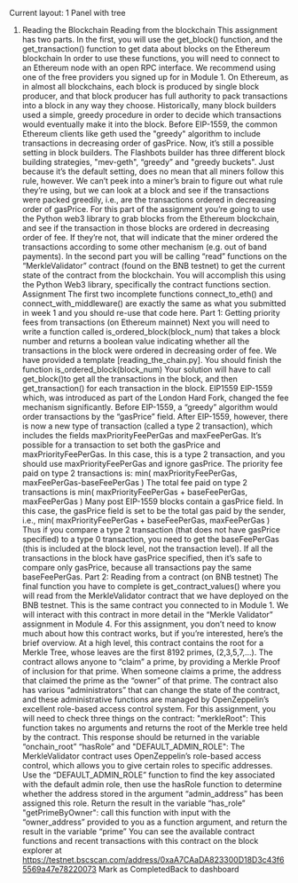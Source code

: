Current layout: 1 Panel with tree
1. Reading the Blockchain
Reading from the blockchain
This assignment has two parts. In the first, you will use the get_block() function, and the get_transaction() function to get data about blocks on the Ethereum blockchain
In order to use these functions, you will need to connect to an Ethereum node with an open RPC interface. We recommend using one of the free providers you signed up for in Module 1.
On Ethereum, as in almost all blockchains, each block is produced by single block producer, and that block producer has full authority to pack transactions into a block in any way they choose.
Historically, many block builders used a simple, greedy procedure in order to decide which transactions would eventually make it into the block.
Before EIP-1559, the common Ethereum clients like geth used the "greedy" algorithm to include transactions in decreasing order of gasPrice. Now, it’s still a possible setting in block builders. The Flashbots builder has three different block building strategies, "mev-geth", “greedy” and "greedy buckets".
Just because it’s the default setting, does no mean that all miners follow this rule, however. We can’t peek into a miner’s brain to figure out what rule they’re using, but we can look at a block and see if the transactions were packed greedily, i.e., are the transactions ordered in decreasing order of gasPrice.
For this part of the assignment you’re going to use the Python web3 library to grab blocks from the Ethereum blockchain, and see if the transaction in those blocks are ordered in decreasing order of fee. If they’re not, that will indicate that the miner ordered the transactions according to some other mechanism (e.g. out of band payments).
In the second part you will be calling “read” functions on the “MerkleValidator” contract (found on the BNB testnet) to get the current state of the contract from the blockchain. You will accomplish this using the Python Web3 library, specifically the contract functions section.
Assignment
The first two incomplete functions connect_to_eth() and connect_with_middleware() are exactly the same as what you submitted in week 1 and you should re-use that code here.
Part 1: Getting priority fees from transactions (on Ethereum mainnet)
Next you will need to write a function called is_ordered_block(block_num) that takes a block number and returns a boolean value indicating whether all the transactions in the block were ordered in decreasing order of fee.
We have provided a template [reading_the_chain.py]. You should finish the function is_ordered_block(block_num)
Your solution will have to call get_block()to get all the transactions in the block, and then get_transaction() for each transaction in the block.
EIP1559
EIP-1559 which, was introduced as part of the London Hard Fork, changed the fee mechanism significantly. Before EIP-1559, a “greedy” algorithm would order transactions by the “gasPrice” field.
After EIP-1559, however, there is now a new type of transaction (called a type 2 transaction), which includes the fields maxPriorityFeePerGas and maxFeePerGas.
It’s possible for a transaction to set both the gasPrice and maxPriorityFeePerGas. In this case, this is a type 2 transaction, and you should use maxPriorityFeePerGas and ignore gasPrice.
The priority fee paid on type 2 transactions is:
min( maxPriorityFeePerGas, maxFeePerGas-baseFeePerGas )
The total fee paid on type 2 transactions is
min( maxPriorityFeePerGas + baseFeePerGas, maxFeePerGas )
Many post EIP-1559 blocks contain a gasPrice field.
In this case, the gasPrice field is set to be the total gas paid by the sender, i.e.,
  min( maxPriorityFeePerGas + baseFeePerGas, maxFeePerGas )
Thus if you compare a type 2 transaction (that does not have gasPrice specified) to a type 0 transaction, you need to get the baseFeePerGas (this is included at the block level, not the transaction level).
If all the transactions in the block have gasPrice specified, then it’s safe to compare only gasPrice, because all transactions pay the same baseFeePerGas.
Part 2: Reading from a contract (on BNB testnet)
The final function you have to complete is get_contract_values() where you will read from the MerkleValidator contract that we have deployed on the BNB testnet.
This is the same contract you connected to in Module 1. We will interact with this contract in more detail in the “Merkle Validator” assignment in Module 4.
For this assignment, you don’t need to know much about how this contract works, but if you’re interested, here’s the brief overviow.
At a high level, this contract contains the root for a Merkle Tree, whose leaves are the first 8192 primes, (2,3,5,7,…).
The contract allows anyone to “claim” a prime, by providing a Merkle Proof of inclusion for that prime.
When someone claims a prime, the address that claimed the prime as the “owner” of that prime.
The contract also has various “administrators” that can change the state of the contract, and these administrative functions
are managed by OpenZeppelin’s excellent role-based access control system.
For this assignment, you will need to check three things on the contract:
"merkleRoot": This function takes no arguments and returns the root of the Merkle tree held by the contract. This response should be returned in the variable “onchain_root”
“hasRole” and "DEFAULT_ADMIN_ROLE": The MerkleValidator contract uses OpenZeppelin’s role-based access control, which allows you to give certain roles to specific addresses. Use the “DEFAULT_ADMIN_ROLE” function to find the key associated with the default admin role, then use the hasRole function to determine whether the address stored in the argument “admin_address” has been assigned this role. Return the result in the variable “has_role”
"getPrimeByOwner": call this function with input with the “owner_address” provided to you as a function argument, and return the result in the variable “prime”
You can see the available contract functions and recent transactions with this contract on the block explorer at https://testnet.bscscan.com/address/0xaA7CAaDA823300D18D3c43f65569a47e78220073
Mark as CompletedBack to dashboard